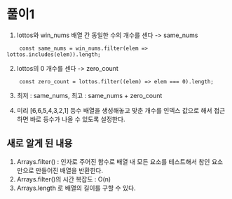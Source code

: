 # 풀이1

1. lottos와 win_nums 배열 간 동일한 수의 개수를 센다 -> same_nums

```javscript
    const same_nums = win_nums.filter(elem => lottos.includes(elem)).length;
```

2. lottos의 0 개수를 센다 -> zero_count

```javscript
    const zero_count = lottos.filter((elem) => elem === 0).length;
```

3. 최저 : same_nums, 최고 : same_nums + zero_count

4. 미리 [6,6,5,4,3,2,1] 등수 배열을 생성해놓고 맞춘 개수를 인덱스 값으로 해서 접근하면 바로 등수가 나올 수 있도록 설정한다.


## 새로 알게 된 내용

1. Arrays.filter() : 인자로 주어진 함수로 배열 내 모든 요소를 테스트해서 참인 요소 만으로 만들어진 배열을 반환한다.
2. Arrays.filter()의 시간 복잡도 : O(n)
3. Arrays.length 로 배열의 길이를 구할 수 있다.
